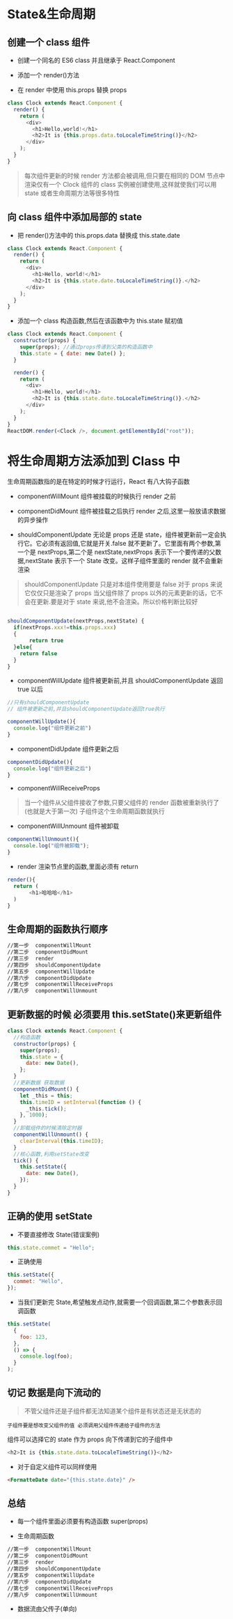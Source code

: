 # State&生命周期

## 创建一个 class 组件

- 创建一个同名的 ES6 class 并且继承于 React.Component

- 添加一个 render()方法

- 在 render 中使用 this.props 替换 props

```javascript
class Clock extends React.Component {
  render() {
    return (
      <div>
        <h1>Hello,world!</h1>
        <h2>It is {this.props.data.toLocaleTimeString()}</h2>
      </div>
    );
  }
}
```

> 每次组件更新的时候 render 方法都会被调用,但只要在相同的 DOM 节点中渲染仅有一个 Clock 组件的 class 实例被创建使用,这样就使我们可以用 state 或者生命周期方法等很多特性

## 向 class 组件中添加局部的 state

- 把 render()方法中的 this.props.data 替换成 this.state.date

```javascript
class Clock extends React.Component {
  render() {
    return (
      <div>
        <h1>Hello, world!</h1>
        <h2>It is {this.state.date.toLocaleTimeString()}.</h2>
      </div>
    );
  }
}
```

- 添加一个 class 构造函数,然后在该函数中为 this.state 赋初值

```javascript
class Clock extends React.Component {
  constructor(props) {
    super(props); //通过props传递到父类的构造函数中
    this.state = { date: new Date() };
  }

  render() {
    return (
      <div>
        <h1>Hello, world!</h1>
        <h2>It is {this.state.date.toLocaleTimeString()}.</h2>
      </div>
    );
  }
}
ReactDOM.render(<Clock />, document.getElementById("root"));
```

# 将生命周期方法添加到 Class 中

生命周期函数指的是在特定的时候才行运行，React 有八大钩子函数

- componentWillMount 组件被挂载的时候执行 render 之前

- componentDidMount 组件被挂载之后执行 render 之后,这里一般放请求数据的异步操作

- shouldComponentUpdate 无论是 props 还是 state，组件被更新前一定会执行它。它必须有返回值,它就是开关.false 就不更新了。它里面有两个参数,第一个是 nextProps,第二个是 nextState,nextProps 表示下一个要传递的父数据,nextState 表示下一个 State 改变。这样子组件里面的 render 就不会重新渲染

> shouldComponentUpdate 只是对本组件使用要是 false 对于 props 来说它仅仅只是渲染了 props 当父组件除了 props 以外的元素更新的话，它不会在更新.要是对于 state 来说,他不会渲染。所以价格判断比较好

```javascript

shouldComponentUpdate(nextProps,nextState) {
  if(nextProps.xxx!=this.props.xxx)
  {
       return true
  }else{
    return false
  }
}
```

- componentWillUpdate 组件被更新前,并且 shouldComponentUpdate 返回 true 以后

```javascript
//只有shouldComponentUpdate
// 组件被更新之前,并且shouldComponentUpdate返回true执行

componentWillUpdate(){
  console.log("组件更新之前")
}
```

- componentDidUpdate 组件更新之后

```javascript
componentDidUpdate(){
  console.log("组件更新之后")
}
```

- componentWillReceiveProps

> 当一个组件从父组件接收了参数,只要父组件的 render 函数被重新执行了(也就是大于第一次) 子组件这个生命周期函数就执行

- componentWillUnmount 组件被卸载

```javascript
componentWillUnmount(){
  console.log("组件被卸载");
}
```

- render 渲染节点里的函数,里面必须有 return

```javascript
render(){
  return (
       <h1>哈哈哈</h1>
  )
}
```

## 生命周期的函数执行顺序

```bash
//第一步  componentWillMount
//第二步  componentDidMount
//第三步  render
//第四步  shouldComponentUpdate
//第五步  componentWillUpdate
//第六步  componentDidUpdate
//第七步  componentWillReceiveProps
//第八步  componentWillUnmount
```

## 更新数据的时候 必须要用 this.setState()来更新组件

```javascript
class Clock extends React.Component {
  //构造函数
  constructor(props) {
    super(props);
    this.state = {
      date: new Date(),
    };
  }
  //更新数据 获取数据
  componentDidMount() {
    let _this = this;
    this.timeID = setInterval(function () {
      _this.tick();
    }, 1000);
  }
  //卸载组件的时候清除定时器
  componentWillUnmount() {
    clearInterval(this.timeID);
  }
  //核心函数,利用setState改变
  tick() {
    this.setState({
      date: new Date(),
    });
  }
}
```

## 正确的使用 setState

- 不要直接修改 State(错误案例)

```javascript
this.state.commet = "Hello";
```

- 正确使用

```javascript
this.setState({
  commet: "Hello",
});
```

- 当我们更新完 State,希望触发点动作,就需要一个回调函数,第二个参数表示回调函数

```javascript
this.setState(
  {
    foo: 123,
  },
  () => {
    console.log(foo);
  }
);
```

## 切记 数据是向下流动的

> 不管父组件还是子组件都无法知道某个组件是有状态还是无状态的

`子组件要是想改变父组件的值 必须调用父组件传递给子组件的方法`

组件可以选择它的 state 作为 props 向下传递到它的子组件中

```javascript
<h2>It is {this.state.data.toLocaleTimeString()}</h2>
```

- 对于自定义组件可以同样使用

```html
<FormatteDate date="{this.state.date}" />
```

## 总结

- 每一个组件里面必须要有构造函数 super(props)

- 生命周期函数

```bash
//第一步  componentWillMount
//第二步  componentDidMount
//第三步  render
//第四步  shouldComponentUpdate
//第五步  componentWillUpdate
//第六步  componentDidUpdate
//第七步  componentWillReceiveProps
//第八步  componentWillUnmount
```

- 数据流由父传子(单向)
